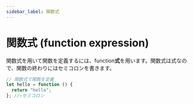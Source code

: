 ```yaml
---
sidebar_label: 関数式
---
```


# 関数式 (function expression)

関数式を用いて関数を定義するには、function**式**を用います。関数式は式なので、関数の終わりにはセミコロンを書きます。

```js
// 関数式で関数を定義
let hello = function () {
  return "hello";
}; //←セミコロン
```
